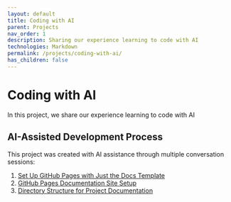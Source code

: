 ```yaml
---
layout: default
title: Coding with AI
parent: Projects
nav_order: 1
description: Sharing our experience learning to code with AI
technologies: Markdown
permalink: /projects/coding-with-ai/
has_children: false
---
```


# Coding with AI

In this project, we share our experience learning to code with AI

## AI-Assisted Development Process

This project was created with AI assistance through multiple conversation sessions:

1. [Set Up GitHub Pages with Just the Docs Template](https://claude.ai/share/89482909-63bf-4747-a897-3dbfa4e3ade2)
2. [GitHub Pages Documentation Site Setup](https://claude.ai/share/4a5d7763-09ac-469a-879d-14b1da0d688b)
3. [Directory Structure for Project Documentation](https://claude.ai/share/b1249800-ed48-4368-834b-37ffc96dc328)